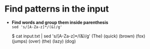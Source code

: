 # Find patterns in the input

- __Find words and group them inside parenthesis__  
	`sed 's/[A-Za-z]*/(&)/g'`
	
	$ cat input.txt | sed 's/[A-Za-z]*/(&)/g'
	(The) (quick) (brown) (fox) (jumps) (over) (the) (lazy) (dog)

